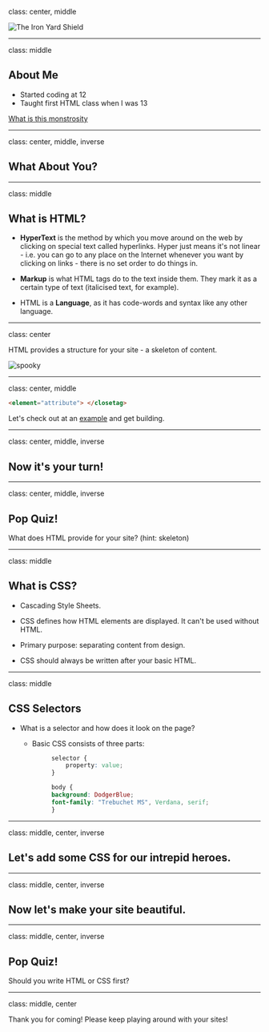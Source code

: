 class: center, middle

![The Iron Yard Shield](http://i.imgur.com/qvZMscb.png)

---
class: middle

## About Me

* Started coding at 12
* Taught first HTML class when I was 13

[What is this monstrosity]()

---
class: center, middle, inverse

## What About You?

---
class: middle

## What is HTML?

* **HyperText** is the method by which you move around on the web by clicking on special text called hyperlinks. Hyper just means it's not linear - i.e. you can go to any place on the Internet whenever you want by clicking on links - there is no set order to do things in.

* **Markup** is what HTML tags do to the text inside them. They mark it as a certain type of text (italicised text, for example).

* HTML is a **Language**, as it has code-words and syntax like any other language.

---
class: center

HTML provides a structure for your site - a skeleton of content.

![spooky](http://i.imgur.com/H6B0LWo.png)

---
class: center, middle

```HTML
<element="attribute"> </closetag>
```

Let's check out at an [example]() and get building.

---
class: center, middle, inverse

## Now it's your turn!

---
class: center, middle, inverse

## Pop Quiz!

What does HTML provide for your site? (hint: skeleton)

---
class: middle
## What is CSS?

* Cascading Style Sheets.

* CSS defines how HTML elements are displayed. It can't be used without HTML.

* Primary purpose: separating content from design.

* CSS should always be written after your basic HTML.

---
class: middle
## CSS Selectors

* What is a selector and how does it look on the page?

	* Basic CSS consists of three parts:

```css
			selector {
				property: value;
			}
```
```css
			body {
  			background: DodgerBlue;
  			font-family: "Trebuchet MS", Verdana, serif;
			}
```
---
class: middle, center, inverse
## Let's add some CSS for our intrepid heroes.

---
class: middle, center, inverse

## Now let's make your site beautiful.

---
class: middle, center, inverse

## Pop Quiz!

Should you write HTML or CSS first?

---
class: middle, center

Thank you for coming! Please keep playing around with your sites!

